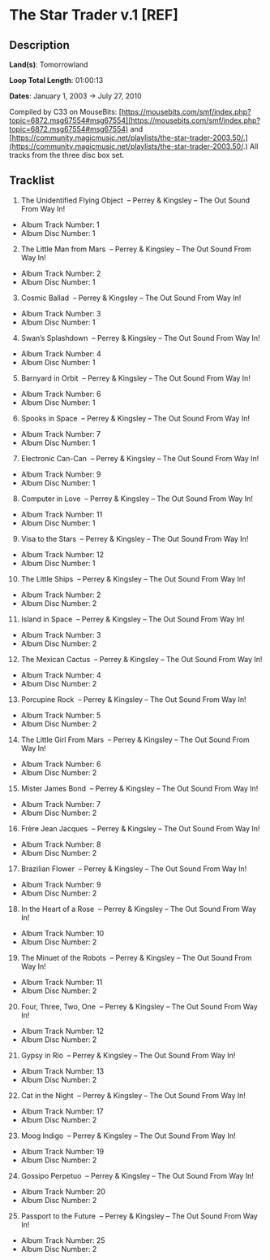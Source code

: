 # The Star Trader v.1 [REF]

## Description

**Land(s)**: Tomorrowland

**Loop Total Length**: 01:00:13

**Dates**: January 1, 2003 → July 27, 2010

Compiled by C33 on MouseBits: [https://mousebits.com/smf/index.php?topic=6872.msg67554#msg67554](https://mousebits.com/smf/index.php?topic=6872.msg67554#msg67554) and [https://community.magicmusic.net/playlists/the-star-trader-2003.50/.](https://community.magicmusic.net/playlists/the-star-trader-2003.50/.) All tracks from the three disc box set.

## Tracklist

1. The Unidentified Flying Object  – Perrey & Kingsley – The Out Sound From Way In!
- Album Track Number: 1
- Album Disc Number: 1

2. The Little Man from Mars  – Perrey & Kingsley – The Out Sound From Way In!
- Album Track Number: 2
- Album Disc Number: 1

3. Cosmic Ballad  – Perrey & Kingsley – The Out Sound From Way In!
- Album Track Number: 3
- Album Disc Number: 1

4. Swan’s Splashdown  – Perrey & Kingsley – The Out Sound From Way In!
- Album Track Number: 4
- Album Disc Number: 1

5. Barnyard in Orbit  – Perrey & Kingsley – The Out Sound From Way In!
- Album Track Number: 6
- Album Disc Number: 1

6. Spooks in Space  – Perrey & Kingsley – The Out Sound From Way In!
- Album Track Number: 7
- Album Disc Number: 1

7. Electronic Can-Can  – Perrey & Kingsley – The Out Sound From Way In!
- Album Track Number: 9
- Album Disc Number: 1

8. Computer in Love  – Perrey & Kingsley – The Out Sound From Way In!
- Album Track Number: 11
- Album Disc Number: 1

9. Visa to the Stars  – Perrey & Kingsley – The Out Sound From Way In!
- Album Track Number: 12
- Album Disc Number: 1

10. The Little Ships  – Perrey & Kingsley – The Out Sound From Way In!
- Album Track Number: 2
- Album Disc Number: 2

11. Island in Space  – Perrey & Kingsley – The Out Sound From Way In!
- Album Track Number: 3
- Album Disc Number: 2

12. The Mexican Cactus  – Perrey & Kingsley – The Out Sound From Way In!
- Album Track Number: 4
- Album Disc Number: 2

13. Porcupine Rock  – Perrey & Kingsley – The Out Sound From Way In!
- Album Track Number: 5
- Album Disc Number: 2

14. The Little Girl From Mars  – Perrey & Kingsley – The Out Sound From Way In!
- Album Track Number: 6
- Album Disc Number: 2

15. Mister James Bond  – Perrey & Kingsley – The Out Sound From Way In!
- Album Track Number: 7
- Album Disc Number: 2

16. Frère Jean Jacques  – Perrey & Kingsley – The Out Sound From Way In!
- Album Track Number: 8
- Album Disc Number: 2

17. Brazilian Flower  – Perrey & Kingsley – The Out Sound From Way In!
- Album Track Number: 9
- Album Disc Number: 2

18. In the Heart of a Rose  – Perrey & Kingsley – The Out Sound From Way In!
- Album Track Number: 10
- Album Disc Number: 2

19. The Minuet of the Robots  – Perrey & Kingsley – The Out Sound From Way In!
- Album Track Number: 11
- Album Disc Number: 2

20. Four, Three, Two, One  – Perrey & Kingsley – The Out Sound From Way In!
- Album Track Number: 12
- Album Disc Number: 2

21. Gypsy in Rio  – Perrey & Kingsley – The Out Sound From Way In!
- Album Track Number: 13
- Album Disc Number: 2

22. Cat in the Night  – Perrey & Kingsley – The Out Sound From Way In!
- Album Track Number: 17
- Album Disc Number: 2

23. Moog Indigo  – Perrey & Kingsley – The Out Sound From Way In!
- Album Track Number: 19
- Album Disc Number: 2

24. Gossipo Perpetuo  – Perrey & Kingsley – The Out Sound From Way In!
- Album Track Number: 20
- Album Disc Number: 2

25. Passport to the Future  – Perrey & Kingsley – The Out Sound From Way In!
- Album Track Number: 25
- Album Disc Number: 2
